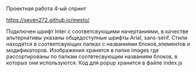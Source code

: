 Проектная работа 4-ый спринт

https://seven272.github.io/mesto/


 Подключен шрифт Inter с соответсвующими начертаниями, в качестве альтернативы указаны общедоступные шрифты Arial, sans-serif.  Стили находятся в соответсвующих папках с названиями блоков,элементов и модификаторов. Изображения хранятся в папке images где рассортированы по папкам соотвтесвующим названиям блоков, в которых они используются. Код для popup хранится в файле index.js
